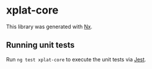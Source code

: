 # xplat-core

This library was generated with [Nx](https://nx.dev).

## Running unit tests

Run `ng test xplat-core` to execute the unit tests via [Jest](https://jestjs.io).
